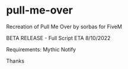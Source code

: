 # pull-me-over
Recreation of Pull Me Over by sorbas for FiveM

BETA RELEASE - 
Full Script ETA 8/10/2022

Requirements:
Mythic Notify


Thanks
